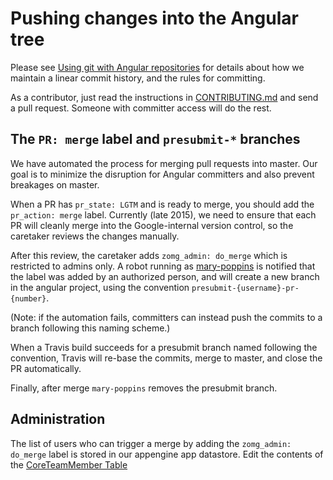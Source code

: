 # Pushing changes into the Angular tree

Please see [Using git with Angular repositories](https://docs.google.com/document/d/1h8nijFSaa1jG_UE8v4WP7glh5qOUXnYtAtJh_gwOQHI/edit)
for details about how we maintain a linear commit history, and the rules for committing.

As a contributor, just read the instructions in [CONTRIBUTING.md](CONTRIBUTING.md) and send a pull request.
Someone with committer access will do the rest.

## The `PR: merge` label and `presubmit-*` branches

We have automated the process for merging pull requests into master. Our goal is to minimize the disruption for
Angular committers and also prevent breakages on master.

When a PR has `pr_state: LGTM` and is ready to merge, you should add the `pr_action: merge` label.
Currently (late 2015), we need to ensure that each PR will cleanly merge into the Google-internal version control,
so the caretaker reviews the changes manually.

After this review, the caretaker adds `zomg_admin: do_merge` which is restricted to admins only. 
A robot running as [mary-poppins](https://github.com/mary-poppins)
is notified that the label was added by an authorized person,
and will create a new branch in the angular project, using the convention `presubmit-{username}-pr-{number}`.

(Note: if the automation fails, committers can instead push the commits to a branch following this naming scheme.)

When a Travis build succeeds for a presubmit branch named following the convention,
Travis will re-base the commits, merge to master, and close the PR automatically.

Finally, after merge `mary-poppins` removes the presubmit branch.

## Administration

The list of users who can trigger a merge by adding the `zomg_admin: do_merge` label is stored in our appengine app datastore.
Edit the contents of the [CoreTeamMember Table](
https://console.developers.google.com/project/angular2-automation/datastore/query?queryType=KindQuery&namespace=&kind=CoreTeamMember)
